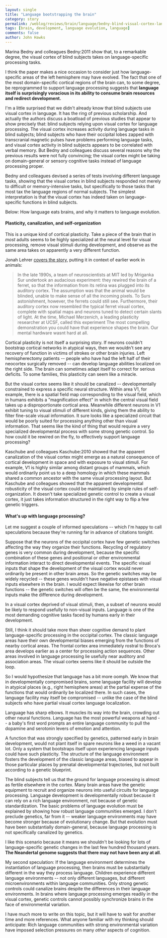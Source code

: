 ```yaml
---
layout: single 
title: "Language bootstrapping the brain" 
category: story
permalink: /weblog/reviews/brain/language/bedny-blind-visual-cortex-language-2011.html
tags: [brain, development, language evolution, language] 
comments: false 
author: John Hawks 
---
```


Marina Bedny and colleagues <bib>Bedny:2011</bib> show that, to a remarkable degree, the visual cortex of blind subjects takes on language-specific processing tasks. 

I think the paper makes a nice occasion to consider just how language-specific areas of the left hemisphere may have evolved. The fact that one of the most domain-specific cortical regions of the brain can, to some degree, be reprogrammed to support language processing suggests that <b>language itself is surprisingly voracious in its ability to consume brain resources and redirect development.</b> 

I'm a little surprised that we didn't already know that blind subjects use visual cortex in language. It has the ring of previous scholarship. And actually the authors discuss a boatload of previous studies that appear to show precisely that: blind subjects relying upon visual cortex for language processing. The visual cortex increases activity during language tasks in blind subjects; blind subjects who have their occipital lobes zapped with transcranial magnetic pulses have problems performing language tasks, and visual cortex activity in blind subjects appears to be correlated with verbal memory. But Bedny and colleagues discuss several reasons why the previous results were not fully convincing; the visual cortex might be taking on domain-general or sensory cognitive tasks instead of language processing proper.  

Bedny and colleagues devised a series of tests involving different language tasks, showing that the visual cortex in blind subjects responded not merely to difficult or memory-intensive tasks, but specifically to those tasks that most tax the language regions of normal subjects. The simplest interpretation is that the visual cortex has indeed taken on language-specific functions in blind subjects. 

Below: How language eats brains, and why it matters to language evolution.
<!--break-->
<h4>Plasticity, canalization, and self-organization</h4>

This is a unique kind of cortical plasticity. Take a piece of the brain that in <i>most</i> adults seems to be highly specialized at the neural level for visual processing, remove visual stimuli during development, and observe as the same area takes on apparently a very different function. 

Jonah Lehrer <a href="http://www.wired.com/wiredscience/2011/02/how-blind-people-make-sense-of-language/">covers the story</a>, putting it in context of earlier work in animals:

<blockquote>In the late 1990s, a team of neuroscientists at MIT led by Mriganka Sur undertook an audacious experiment: they rewired the brain of a ferret, so that the information from its retina was plugged into its auditory cortex. The assumption was that the animal would be blinded, unable to make sense of all the incoming pixels. To Surs astonishment, however, the ferrets could still see. Furthermore, their auditory cortex now resembled the typical ferret visual cortex, complete with spatial maps and neurons tuned to detect certain slants of light. At the time, Michael Merzenich, a leading plasticity researcher at UCSF, called this experiment The most compelling demonstration you could have that experience shapes the brain. Our mental hardware wasnt hard at all.</blockquote>

Cortical plasticity is not itself a surprising story. If neurons couldn't bootstrap cortical networks in atypical ways, then we wouldn't see any recovery of function in victims of strokes or other brain injuries. Left hemispherectomy patients -- people who have had the left half of their neocortex surgically removed -- can develop language abilities localized on the right side. The brain can sometimes adapt itself to correct for serious deficits. To some families, this plasticity can seem like a miracle. 

But the visual cortex seems like it should be canalized -- developmentally constrained to express a specific neural structure. Within area V1, for example, there is a spatial field map corresponding to the visual field, which in humans exhibits a "magnification effect" in which the central visual field takes up a disproportionate cortical area. Meanwhile different neurons in V1 exhibit tuning to visual stimuli of different kinds, giving them the ability to filter fine-scale visual information. It sure looks like a specialized circuit that would be poorly suited for processing anything other than visual information. That seems like the kind of thing that would require a very specialized developmental process with some strong genetic control. So how could it be rewired on the fly, to effectively support language processing? 

Kaschube and colleagues <bib>Kaschube:2010</bib> showed that the apparent canalization of the visual cortex might emerge as a natural consequence of cortical development in space and with exposure to visual stimuli. For example, V1 is highly similar among distant groups of mammals, which would ordinarily point us to a deep homology in which these mammals shared a common ancestor with the same visual processing layout. But Kaschube and colleagues showed that the apparent developmental robusticity of the visual cortex could be maintained by simple rules of self-organization. It doesn't take specialized genetic control to create a visual cortex, it just takes information structured in the right way to flip a few genetic triggers. 



<h4>What's up with language processing?</h4>

Let me suggest a couple of informed speculations -- which I'm happy to call speculations because they're running far in advance of citations tonight. 

Suppose that the neurons of the occipital cortex have few genetic switches affecting the way they organize their functions. Recycling of regulatory genes is very common during development, because the specific combination of these genes and positional or other environmental information interact to direct developmental events. The specific visual inputs that shape the development of the visual cortex would never ordinarily be present in other brain areas. So the genetic switches may be widely recycled -- these genes wouldn't have negative epistases with visual inputs elsewhere in the brain. I would expect likewise for other brain functions -- the genetic switches will often be the same, the environmental inputs make the difference during development. 

In a visual cortex deprived of visual stimuli, then, a subset of neurons would be likely to respond usefully to non-visual inputs. Language is one of the most demanding cognitive tasks faced by humans early in their development. 

Still, I think it should take more than sheer cognitive demand to plant language-specific processing in the occipital cortex. The classic language areas have their own developmental biases emerging from the functions of nearby cortical areas. The frontal cortex area immediately rostral to Broca's area develops earlier as a center for processing action sequences. Other areas involved in language processing lie usefully near auditory and association areas. The visual cortex seems like it should be outside the loop. 

So I would hypothesize that language has a bit more oomph. We know that in developmentally compromised brains, some language facility will develop in atypical places (e.g., right hemisphere areas) at the partial expense of the functions that would ordinarily be localized there. In such cases, the language facility may itself be compromised -- unlike the case of the blind subjects who have partial visual cortex language localization. 

Language has sharp elbows. It muscles its way into the brain, crowding out other neural functions. Language has the most powerful weapons at hand -- a baby's first word prompts an entire language community to pull the dopamine and serotonin levers of emotion and attention. 

A function that was strongly specified by genetics, patterned early in brain development, would not plant itself in spare neurons like a weed in a vacant lot. Only a system that bootstraps itself upon experiencing language inputs could have such plasticity. The structure of the language environment fosters the development of the classic language areas, biased to appear in those particular places by prenatal developmental trajectories, but not built according to a genetic blueprint. 

The blind subjects tell us that the ground for language processing is almost as fertile elsewhere in the cortex. Many brain areas have the genetic equipment to recruit and organize neurons into useful circuits for language processing. Language development is developmentally robust because it can rely on a rich language environment, not because of genetic standardization. The basic problems of language evolution must be explained by showing how robust language communities emerged. I don't preclude genetics, far from it -- weaker language environments may have become stronger because of evolutionary change. But that evolution must have been substantially domain-general, because language processing is not specifically canalized by genetics. 

I like this scenario because it means we shouldn't be looking for lots of language-specific genetic changes in the last few hundred thousand years. <b>The Neandertal genome suggests that there may not have been any at all</b>. 

My second speculation: If the language environment determines the instantiation of language processing, then brains must be substantially different in the way they process language. Children experience different language environments -- not only different languages, but different microenvironments within language communities. Only strong genetic controls could canalize brains despite the differences in their language environments. In brains where language processing emerges readily in the visual cortex, genetic controls cannot possibly synchronize brains in the face of environmental variation. 

I have much more to write on this topic, but it will have to wait for another time and more references. What anyone familiar with my thinking should anticipate: Rich language communities with strong environmental variation have imposed selection pressures on many <i>other</i> aspects of cognition.

